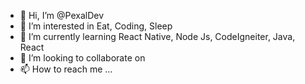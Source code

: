- 👋 Hi, I’m @PexalDev
- 👀 I’m interested in Eat, Coding, Sleep
- 🌱 I’m currently learning React Native, Node Js, CodeIgneiter, Java, React
- 💞️ I’m looking to collaborate on 
- 📫 How to reach me ...

<!---
PexalDev/PexalDev is a ✨ special ✨ repository because its `README.md` (this file) appears on your GitHub profile.
You can click the Preview link to take a look at your changes.
--->
